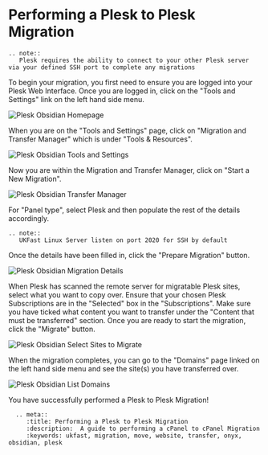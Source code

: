 # Performing a Plesk to Plesk Migration

```eval_rst
.. note::
   Plesk requires the ability to connect to your other Plesk server via your defined SSH port to complete any migrations
```
To begin your migration, you first need to ensure you are logged into your Plesk Web Interface.
Once you are logged in, click on the "Tools and Settings" link on the left hand side menu.

![Plesk Obsidian Homepage](plesk_obsidianhomepage.PNG)

When you are on the "Tools and Settings" page, click on "Migration and Transfer Manager" which is under "Tools & Resources".

![Plesk Obsidian Tools and Settings](plesk_obsidiantoolsandsettings.PNG)

Now you are within the Migration and Transfer Manager, click on "Start a New Migration".

![Plesk Obsidian Transfer Manager](plesk_migrationandtransfermanager.PNG)

For "Panel type", select Plesk and then populate the rest of the details accordingly.

```eval_rst
.. note::
   UKFast Linux Server listen on port 2020 for SSH by default
```

Once the details have been filled in, click the "Prepare Migration" button.

![Plesk Obsidian Migration Details](plesk_migrationpleskdetails.PNG)

When Plesk has scanned the remote server for migratable Plesk sites, select what you want to copy over.
Ensure that your chosen Plesk Subscriptions are in the "Selected" box in the "Subscriptions".
Make sure you have ticked what content you want to transfer under the "Content that must be transferred" section.
Once you are ready to start the migration, click the "Migrate" button.

![Plesk Obsidian Select Sites to Migrate](plesk_selecttomigrate.PNG)

When the migration completes, you can go to the "Domains" page linked on the left hand side menu and see the site(s) you have transferred over.

![Plesk Obsidian List Domains](plesk_listdomains.PNG)

You have successfully performed a Plesk to Plesk Migration!

```eval_rst
  .. meta::
     :title: Performing a Plesk to Plesk Migration
     :description:  A guide to performing a cPanel to cPanel Migration
     :keywords: ukfast, migration, move, website, transfer, onyx, obsidian, plesk
